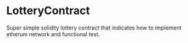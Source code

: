 # LotteryContract
Super simple solidity lottery contract that indicates how to implement etherum network and functional test. 
